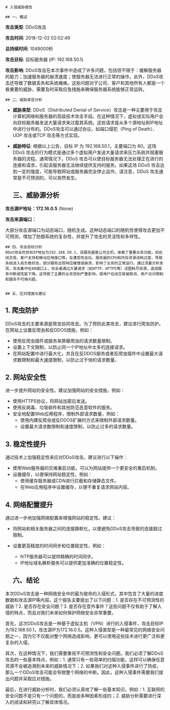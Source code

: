 
    # 入侵威胁报告

    ## 一、概述
    
**攻击类型**: DDoS攻击

**攻击时间**: 2018-12-02 02:02:49

**总持续时间**: 1049000秒

**攻击目标**: 目标服务器 (IP: 192.168.50.1)

**攻击影响**: DDoS攻击在本次事件中造成了许多问题，包括但不限于：缓解服务器的能力；加速服务器的崩溃速度；使服务器无法进行正常的操作。此外，DDoS攻击还导致了数据丢失和系统瘫痪。这些问题对于公司、客户和其他所有人都是一个极重要的威胁，需要及时采取应急措施来确保服务器系统能够正常运转。


    ## 二、威胁类型分析
    
- **威胁类型**: DDoS（Distributed Denial of Service）攻击是一种主要用于攻击计算机网络和服务器的高级技术攻击手段。在这种情况下，虚拟或实际用户会向目标服务器发送大量请求来过载其系统。这些请求是从多个源地址和IP地址中进行分布的。DDoS攻击可以通过协议，如端口侵犯（Ping of Death）、UDP 攻击或TCP 攻击等方式实现。
- **威胁特征**: 根据以上公告，目标 IP 为 192.168.50.1，主要端口为 80。这场 DDoS 攻击的行为模式是通过多个虚拟用户发送大量请求来压力系统并阻塞服务器的流程。通常情况下，DDoS 攻击可以使目标服务器无法处理正在进行的连接和请求，引起该服务器无法继续提供支持的服务。如果这场 DDoS 攻击达到一定的强度，可能导致网站或服务器完全停止运作。请注意，DDoS 攻击通常是不可预测的，可以突然发生。


    ## 三、威胁源分析
    
**攻击源IP地址：172.16.0.5** (None)

**攻击来源端口：** 

大部分攻击源端口为动态端口，随机生成。这种动态端口的随机性使得攻击更加不可预测，增加了防御系统的复杂性，并提升了攻击的灵活性和多样性。

    ## 四、攻击目标分析
    DDoS攻击的目标IP地址为192.168.50.1，该服务器是公司主机，承载了重要业务功能，如在线交易、客户支持和移动应用接口等。在遭受攻击后，服务器的CPU和内存资源消耗过度，导致系统进入高负载状态，部分服务出现响应缓慢或崩溃，影响了业务的正常运行。通过流量分析发现，攻击集中在80端口上，攻击者通过大量请求（如HTTP、HTTPS等）试图耗尽资源，造成服务中断或性能下降。这导致了主要的业务受到严重影响，使用户在线交易被取消、用户访问限制和服务不可用问题。


    ## 五、应对措施与建议
    
## 1. 爬虫防护

DDoS攻击的主要来源是爬虫协同攻击。为了预防此类攻击，建议进行爬虫防护。在网站上设置反爬虫和反DDOS措施，例如：
- 使用反爬虫插件或服务来屏蔽爬虫的请求数量限制。
- 设置上下文限制，以防止同一个IP地址中太多的连接请求。
- 在网站配置中进行最大化，并且在反DDOS服务或者反爬虫插件中设置最大请求数限制和最大速度限制，以防止过于快的请求数量。

## 2. 网站安全性

进一步提升网站的安全性。建议加强网站的安全措施，例如：
- 使用HTTPS协议，将网站加密后发送。
- 使用反病毒、垃圾邮件和其他防范恶意软件的服务。
- 安全地配置Web应用程序，限制外部请求数量，例如：
	- 使用内建反爬虫或反DDOS扩展的方式来限制外部请求数量。
	- 设置最大请求数限制和速度限制，以防止过多的请求数量。

## 3. 稳定性提升

通过技术上加强稳定性来应对DDoS攻击。建议进行以下操作：
- 使用Web服务器的灾难重启功能，可以为网站提供一个更安全的重启机制。
- 设置缓存，以便保持网站稳定性，例如：
	- 使用缓存服务器或CDN进行拦截和存储静态文件。
	- 在Web应用程序中设置缓存，以便不重复请求网站内容。

## 4. 网络配置提升

通过进一步地加强网络配置来增强网站的稳定性。建议：
- 将网站和相关服务器之间的连接静默化，以便避免DDoS攻击导致的连接超过限制。
- 设置更高精度的时间同步和位置稳定性，例如：
	- NTP服务器可以提供精确的时间同步。
	- IP地址域名解析服务可以提供更加准确的位置稳定性。


    ## 六、结论
    
本次DDoS攻击是一种网络安全中的最为致命的入侵形式，其中包含了大量的进度数据和攻击源IP等内容。这个报告主要提出了以下问题：1. 是否存在不可预测性的威胁？2. 是否存在安全问题？3. 是否存在意外事件？这些问题不仅有助于了解入侵的特点，而且对我们未来如何保护网络安全非常重要。

首先，这次DDoS攻击是一种基于虚拟主机（VPN）进行的入侵事件，攻击目标IP为192.168.50.1，攻击源IP为172.16.0.5。这种入侵类型是一种最常见的网络安全问题之一，因为它不仅能对整个网络造成影响，更可以使用这些技术进行更广泛和更复杂的入侵。

其次，在这种情况下，我们需要重视不可预测性和安全问题。我们必须了解DDoS攻击的一些基本特点，例如：1. 通常只有一些简单的扫描功能，这样可以确保任意资源不会被追溯到未来的威胁情况下；2. 如果我们对这种入侵事件进行了防疫，那么一个DDoS攻击可能会导致整个网络的中断。因此，这种入侵事件需要我们提出问题并采取应对措施。

最后，在进行威胁分析时，我们必须认真地了解一些基本知识。例如：1. 互联网的安全问题不是只有一个问题的，而是由多种因素形成的；2. 威胁分析需要进行深入的阅读和研究以了解具体情况。

    